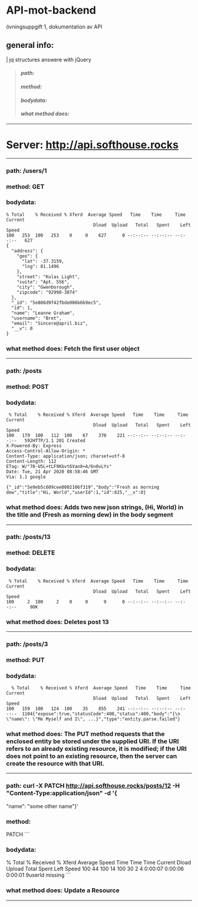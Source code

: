 # API-mot-backend
övningsuppgift 1, dokumentation av API

## __general info:__
| jq structures answere with jQuery

>#### _path:_
>#### _method:_
>#### _bodydata:_
>#### _what method does:_

___

# Server: http://api.softhouse.rocks

___

### path: /users/1

### method: GET

### bodydata: 
```
% Total    % Received % Xferd  Average Speed   Time    Time     Time  Current
                                 Dload  Upload   Total   Spent    Left  Speed
100   253  100   253    0     0    627      0 --:--:-- --:--:-- --:--:--   627
{
  "address": {
    "geo": {
      "lat": -37.3159,
      "lng": 81.1496
    },
    "street": "Kulas Light",
    "suite": "Apt. 556",
    "city": "Gwenborough",
    "zipcode": "92998-3874"
  },
  "_id": "5e806d9f42fbde006b6b9ec5",
  "id": 1,
  "name": "Leanne Graham",
  "username": "Bret",
  "email": "Sincere@april.biz",
  "__v": 0
}
```

### what method does: Fetch the first user object 

___


### path: /posts

### method: POST 

### bodydata:
```
 % Total    % Received % Xferd  Average Speed   Time    Time     Time  Current
                                 Dload  Upload   Total   Spent    Left  Speed
100   179  100   112  100    67    370    221 --:--:-- --:--:-- --:--:--   592HTTP/1.1 201 Created
X-Powered-By: Express
Access-Control-Allow-Origin: *
Content-Type: application/json; charset=utf-8
Content-Length: 112
ETag: W/"70-U5L+tLF9Kbvt6Van8+A/6n0vLYs"
Date: Tue, 21 Apr 2020 08:58:46 GMT
Via: 1.1 google

{"_id":"5e9eb5c609cee0002106f319","body":"Fresh as morning dew","title":"Hi, World","userId":1,"id":825,"__v":0}
```

### what method does: Adds two new json strings, (Hi, World) in the title and (Fresh as morning dew) in the body segment

___


### path: /posts/13

### method: DELETE

### bodydata:
```
 % Total    % Received % Xferd  Average Speed   Time    Time     Time  Current
                                 Dload  Upload   Total   Spent    Left  Speed
100     2  100     2    0     0      9      0 --:--:-- --:--:-- --:--:--     9OK
```
### what method does: Deletes post 13

___


### path: /posts/3

### method: PUT

### bodydata:
```
  % Total    % Received % Xferd  Average Speed   Time    Time     Time  Current
                                 Dload  Upload   Total   Spent    Left  Speed
100   159  100   124  100    35    855    241 --:--:-- --:--:-- --:--:--  1104{"expose":true,"statusCode":400,"status":400,"body":"{\n  \"name\": \"Me Myself and I\", ...}","type":"entity.parse.failed"}
```

### what method does: The PUT method requests that the enclosed entity be stored under the supplied URI. If the URI refers to an already existing resource, it is modified; if the URI does not point to an existing resource, then the server can create the resource with that URI.

___

### path: curl -X PATCH http://api.softhouse.rocks/posts/12 -H "Content-Type:application/json" -d  '{
  "name": "some other name"}'

### method: 
PATCH
´´´
### bodydata: 
  % Total    % Received % Xferd  Average Speed   Time    Time     Time  Current
                                 Dload  Upload   Total   Spent    Left  Speed
100    44  100    14  100    30      2      4  0:00:07  0:00:06  0:00:01     9userId missing
´´´
### what method does: Update a Resource

___

